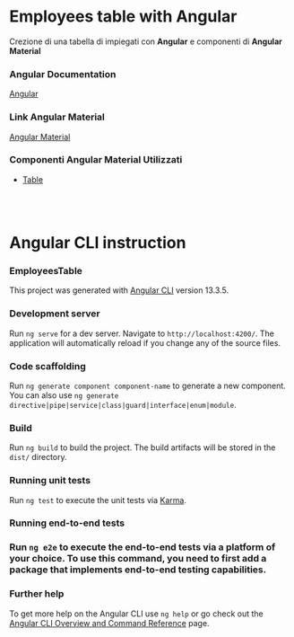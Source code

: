
<h1>Employees table with Angular</h1>
Crezione di una tabella di impiegati con <b>Angular</b> e componenti di <b>Angular Material</b>

<h3>Angular Documentation</h3>
<a href="https://angular.io/">Angular</a>

<h3>Link Angular Material</h3>
<a href="https://material.angular.io/">Angular Material</a>

<br />

<h3>Componenti Angular Material Utilizzati</h3>
<ul>
  <li><a href="https://material.angular.io/components/table/overview">Table</a></li>
</ul>

<br /> <br />

<h1>Angular CLI instruction</h1>

<h3>EmployeesTable</h3>

This project was generated with [Angular CLI](https://github.com/angular/angular-cli) version 13.3.5.

<h3>Development server</h3>

Run `ng serve` for a dev server. Navigate to `http://localhost:4200/`. The application will automatically reload if you change any of the source files.

<h3>Code scaffolding</h3>

Run `ng generate component component-name` to generate a new component. You can also use `ng generate directive|pipe|service|class|guard|interface|enum|module`.

<h3>Build</h3>

Run `ng build` to build the project. The build artifacts will be stored in the `dist/` directory.

<h3>Running unit tests</h3>

Run `ng test` to execute the unit tests via [Karma](https://karma-runner.github.io).

<h3>Running end-to-end tests<h3>

Run `ng e2e` to execute the end-to-end tests via a platform of your choice. To use this command, you need to first add a package that implements end-to-end testing capabilities.

<h3>Further help</h3>

To get more help on the Angular CLI use `ng help` or go check out the [Angular CLI Overview and Command Reference](https://angular.io/cli) page.
